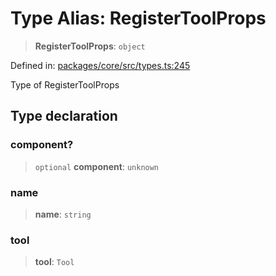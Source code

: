# Type Alias: RegisterToolProps

> **RegisterToolProps**: `object`

Defined in: [packages/core/src/types.ts:245](https://github.com/geodaopenjs/openassistant/blob/0a6a7e7306d75a25dc968b3117f04cb7bd613bec/packages/core/src/types.ts#L245)

Type of RegisterToolProps

## Type declaration

### component?

> `optional` **component**: `unknown`

### name

> **name**: `string`

### tool

> **tool**: `Tool`
